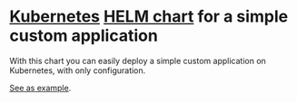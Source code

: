 # [Kubernetes](https://kubernetes.io/) [HELM chart](https://helm.sh/) for a simple custom application

With this chart you can easily deploy a simple custom application on Kubernetes, with only configuration.

[See as example](./tests/values.yaml).
